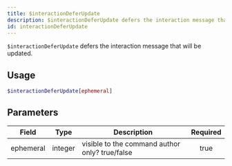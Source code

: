 ```yaml
---
title: $interactionDeferUpdate 
description: $interactionDeferUpdate defers the interaction message that will be updated.
id: interactionDeferUpdate
---
```


`$interactionDeferUpdate` defers the interaction message that will be updated.

## Usage

```php
$interactionDeferUpdate[ephemeral]
```

## Parameters 


| Field     | Type    | Description                                    | Required |
| --------- | ------- | ---------------------------------------------- |:--------:|
| ephemeral | integer | visible to the command author only? true/false |    true   |
